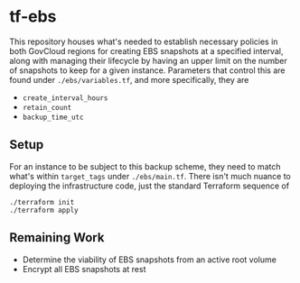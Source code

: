 # tf-ebs
This repository houses what's needed to establish necessary policies in both GovCloud regions for creating EBS snapshots at a specified interval, along with managing their lifecycle by having an upper limit on the number of snapshots to keep for a given instance.  Parameters that control this are found under `./ebs/variables.tf`, and more specifically, they are
* `create_interval_hours`
* `retain_count`
* `backup_time_utc`

## Setup
For an instance to be subject to this backup scheme, they need to match what's within `target_tags` under `./ebs/main.tf`.  There isn't much nuance to deploying the infrastructure code, just the standard Terraform sequence of
```
./terraform init
./terraform apply
```

## Remaining Work
* Determine the viability of EBS snapshots from an active root volume
* Encrypt all EBS snapshots at rest